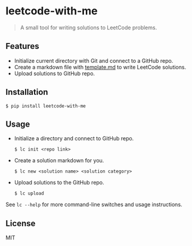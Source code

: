 # leetcode-with-me

> A small tool for writing solutions to LeetCode problems.

## Features

* Initialize current directory with Git and connect to a GitHub repo.
* Create a markdown file with [template.md](lc/template.md) to write LeetCode solutions.
* Upload solutions to GitHub repo.

## Installation

`$ pip install leetcode-with-me`

## Usage

* Initialize a directory and connect to GitHub repo.

  `$ lc init <repo link>`

* Create a solution markdown for you.

  `$ lc new <solution name> <solution category>`

* Upload solutions to the GitHub repo.

  `$ lc upload`

See `lc --help` for more command-line switches and usage instructions.

## License
MIT